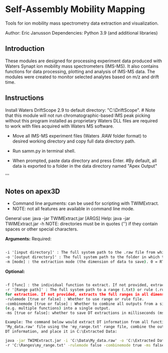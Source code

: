 # Self-Assembly Mobility Mapping

Tools for ion mobility mass spectrometry data extraction and visualization.

Author: Eric Janusson
Dependencies: Python 3.9 (and additional libraries)

## Introduction

These modules are designed for processing experiment data produced with Waters Synapt ion mobility mass spectrometers (IMS-MS). It also contains functions for data processing, plotting and analysis of IMS-MS data. The modules were created to monitor selected analytes based on m/z and drift time.

## Instructions

Install Waters DriftScope 2.9 to default directory: "C:\DriftScope\".
    # Note that this module will not run chromatographic-based IMS peak picking without this program installed as proprietary Waters DLL files are required to work with files acquired with Waters MS software.

- Move all IMS-MS experiment files (Waters .RAW folder format) to desired working directory and copy full data directory path.

- Run samm.py in terminal shell.

- When prompted, paste data directory and press Enter.
    #By default, all data is exported to a folder in the data directory named "Apex Output"

'''

## Notes on apex3D

- Command line arguments: can be used for scripting with TWIMExtract.
- NOTE: not all features are available in command line mode.

General use: java -jar TWIMExtract.jar [ARGS]
Help: java -jar TWIMExtract.jar -h
NOTE: directories must be in quotes ('') if they contain spaces or other special 
characters.

**Arguments:**
Required:

```cmd

-i '[input directory]' : The full system path to the .raw file from which to extract
-o '[output directory]' : The full system path to the folder in which to save output
-m [mode] : the extraction mode (the dimension of data to save). 0 = RT, 1 = DT, 2 = MZ
```

**Optional:**

```cmd

-f [func] : the individual function to extract. If not provided, extracts all functions
-r '[Range path]' : The full system path to a range (.txt) or rule (.rul) file to use
for extraction. If not provided, extracts the full ranges in all dimensions
-rulemode [true or false] : Whether to use range or rule file.
-combinemode [true or false] : Whether to combine all outputs from a single raw file
(e.g. multiple functions) into a single output.
-ms [true or false]: whether to save DT extractions in milliseconds (ms) or bins.

Example: The command below would extract DT information from all functions from the
'My_data.raw' file using the 'my_range.txt' range file, combine the output using bins as the
DT information, and place it in C:\Extracted Data:

java -jar TWIMExtract.jar -i 'C:\Data\My_data.raw' -o 'C:\Extracted Data' -m 1
-r 'C:\Ranges\my_range.txt' -rulemode false -combinemode true -ms false
```
